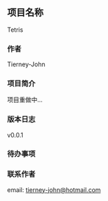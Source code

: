 #

## 项目名称

Tetris

### 作者

Tierney-John

### 项目简介
项目重做中...

### 版本日志
v0.0.1

### 待办事项


### 联系作者

email: <tierney-john@hotmail.com>
